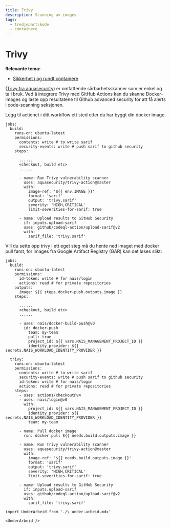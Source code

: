 ```yaml
---
title: Trivy
description: Scanning av images
tags:
  - tredjepartskode
  - containere
---
```


# Trivy

**Relevante tema:**

- [Sikkerhet i og rundt containere](../sikker-utvikling/containere)

([Trivy fra aquasecurity](https://github.com/aquasecurity/trivy)) er omfattende sårbarhetsskanner som er enkel og ta i bruk. 
Ved å integrere Trivy med GitHub Actions kan du skanne Docker-images og laste opp resultatene til Github advanced security for att få alerts i code-scanning seksjonen.

Legg til actionet i ditt workflow ett sted etter du har byggt din docker image.

```trivy
jobs:
  build:
    runs-on: ubuntu-latest
    permissions:
      contents: write # to write sarif
      security-events: write # push sarif to github security
    steps:

      ......
      <checkout, build etc>
      ......

      - name: Run Trivy vulnerability scanner
        uses: aquasecurity/trivy-action@master
        with:
          image-ref: '${{ env.IMAGE }}'
          format: 'sarif'
          output: 'trivy.sarif'
          severity: 'HIGH,CRITICAL'
          limit-severities-for-sarif: true

      - name: Upload results to GitHub Security
        if: inputs.upload-sarif
        uses: github/codeql-action/upload-sarif@v2
        with:
          sarif_file: 'trivy.sarif'
```

Vill du sette opp trivy i ett eget steg må du hente ned imaget med docker pull først, for images fra Google Artifact Registry (GAR) kan det løses slikt:
```trivy-gar
jobs:
  build:
    runs-on: ubuntu-latest
    permissions:
      id-token: write # for nais/login
      actions: read # for private repositories
    outputs:
      image: ${{ steps.docker-push.outputs.image }}
    steps:

      ......
      <checkout, build etc>
      ......

      - uses: nais/docker-build-push@v0
        id: docker-push
          team: my-team
          pull: true
          project_id: ${{ vars.NAIS_MANAGEMENT_PROJECT_ID }}
          identity_provider: ${{ secrets.NAIS_WORKLOAD_IDENTITY_PROVIDER }}

  trivy:
    runs-on: ubuntu-latest
    permissions:
      contents: write # to write sarif
      security-events: write # push sarif to github security
      id-token: write # for nais/login
      actions: read # for private repositories
    steps:
      - uses: actions/checkout@v4
      - uses: nais/login@v0
        with:
          project_id: ${{ vars.NAIS_MANAGEMENT_PROJECT_ID }}
          identity_provider: ${{ secrets.NAIS_WORKLOAD_IDENTITY_PROVIDER }}
          team: my-team

      - name: Pull docker image
        run: docker pull ${{ needs.build.outputs.image }}

      - name: Run Trivy vulnerability scanner
        uses: aquasecurity/trivy-action@master
        with:
          image-ref: '${{ needs.build.outputs.image }}'
          format: 'sarif'
          output: 'trivy.sarif'
          severity: 'HIGH,CRITICAL'
          limit-severities-for-sarif: true

      - name: Upload results to GitHub Security
        if: inputs.upload-sarif
        uses: github/codeql-action/upload-sarif@v2
        with:
          sarif_file: 'trivy.sarif'
```


```mdx-code-block
import UnderArbeid from './\_under-arbeid.mdx'

<UnderArbeid />
```

